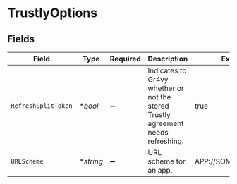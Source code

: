 # TrustlyOptions


## Fields

| Field                                                                            | Type                                                                             | Required                                                                         | Description                                                                      | Example                                                                          |
| -------------------------------------------------------------------------------- | -------------------------------------------------------------------------------- | -------------------------------------------------------------------------------- | -------------------------------------------------------------------------------- | -------------------------------------------------------------------------------- |
| `RefreshSplitToken`                                                              | **bool*                                                                          | :heavy_minus_sign:                                                               | Indicates to Gr4vy whether or not the stored Trustly agreement needs refreshing. | true                                                                             |
| `URLScheme`                                                                      | **string*                                                                        | :heavy_minus_sign:                                                               | URL scheme for an app.                                                           | APP://SOME_RESOURCE                                                              |